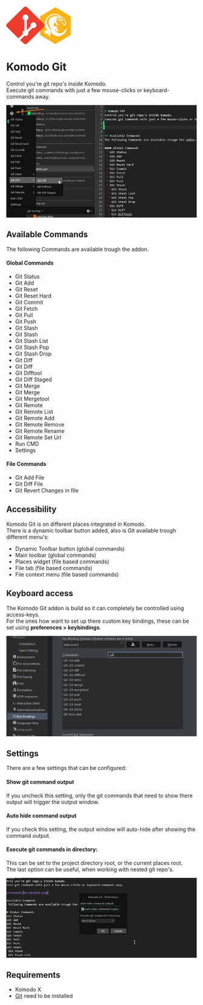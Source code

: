 ![logo](Komodo-Git.png)

# Komodo Git
Control you're git repo's inside Komodo.  
Execute git commands with just a few mouse-clicks or keyboard-commands away.

![screenshot](screenshot.jpg)

## Available Commands
The following Commands are available trough the addon.

#### Global Commands
 * Git Status
 * Git Add
 * Git Reset
 * Git Reset Hard
 * Git Commit
 * Git Fetch
 * Git Pull
 * Git Push
 * Git Stash
  * Git Stash
  * Git Stash List
  * Git Stash Pop
  * Git Stash Drop
 * Git Diff
  * Git Diff
  * Git Difftool
  * Git Diff Staged
 * Git Merge
  * Git Merge
  * Git Mergetool
 * Git Remote
  * Git Remote List
  * Git Remote Add
  * Git Remote Remove
  * Git Remote Rename
  * Git Remote Set Url
 * Run CMD
 * Settings
 
#### File Commands
 * Git Add File
 * Git Diff File
 * Git Revert Changes in file
  

## Accessibility

Komodo Git is on different places integrated in Komodo.  
There is a dynamic toolbar button added, also is Git available trough different menu's:

 * Dynamic Toolbar button (global commands)
 * Main toolbar (global commands)
 * Places widget (file based commands)
 * File tab (file based commands)
 * File context menu (file based commands)

## Keyboard access
The Komodo Git addon is build so it can completely be controlled using access-keys.  
For the ones how want to set up there custom key bindings, these can be set using **preferences > keybindings**.

![Key-bindings](screenshot-key-bindings.jpg)

## Settings
There are a few settings that can be configured:

#### Show git command output
If you uncheck this setting, only the git commands that need to show there output will trigger the output window.

#### Auto hide command output
If you check this setting, the output window will auto-hide after showing the command output.

#### Execute git commands in directory:
This can be set to the project directory root, or the current places root.  
The last option can be useful, when working with nested git repo's.

![settings](screenshot-settings.jpg)

## Requirements
 - Komodo X
 - [Git](https://git-scm.com/) need to be installed
